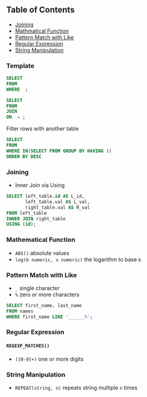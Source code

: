 ## Table of Contents
- [Joining](#joining)
- [Mathmatical Function](#mathematical-function)
- [Pattern Match with Like](#pattern-match-with-like)
- [Regular Expression](#regular-expression)
- [String Manipulation](#string-manipulation)

### Template
```sql
SELECT 
FROM
WHERE  ;
```
```sql
SELECT  
FROM
JOIN 
ON  = ;
```
Filter rows with another table
```sql
SELECT
FROM 
WHERE IN(SELECT FROM GROUP BY HAVING ))
ORDER BY DESC
```
### Joining
- Inner Join via Using
```sql
SELECT left_table.id AS L_id,
       left_table.val AS L_val,
       right_table.val AS R_val
FROM left_table
INNER JOIN right_table
USING (id);
```
### Mathematical Function
- `ABS()` absolute values
- `log(b numeric, x numeric)` the logarithm to base `b`

### Pattern Match with Like
- `_` single character
- `%` zero or more characters
```sql
SELECT first_name, last_name
FROM names
WHERE first_name LIKE '______%';
```

### Regular Expression
#### `REGEXP_MATCHES()`
- `([0-9]+)` one or more digits

### String Manipulation
- `REPEAT(string, n)` repeats string multiple `n` times
